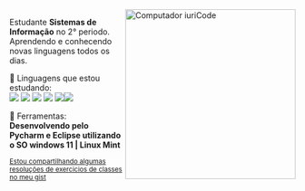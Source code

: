 <img src="https://raw.githubusercontent.com/MicaelliMedeiros/micaellimedeiros/master/image/computer-illustration.png" min-width="400px" max-width="400px" width="300px" align="right" alt="Computador iuriCode">

<p align="left"> 
  Estudante <strong>Sistemas de Informação</strong> no 2° periodo.<br>
  Aprendendo e conhecendo novas linguagens todos os dias.
</p>

<p align="left">
  🦄 Linguagens que estou estudando:<br> <img src="https://img.shields.io/badge/C-00599C?style=for-the-badge&logo=c&logoColor=white" /> <img src="https://img.shields.io/badge/Python-14354C?style=for-the-badge&logo=python&logoColor=white" /> <img src ="https://img.shields.io/badge/JavaScript-F7DF1E?style=for-the-badge&logo=javascript&logoColor=black"/> <img src=https://img.shields.io/badge/PHP-777BB4?style=for-the-badge&logo=php&logoColor=white /> <img src= https://img.shields.io/badge/Apache-CA2136?style=for-the-badge&logo=apache&logoColor=white/><img src=https://img.shields.io/badge/MySQL-00000F?style=for-the-badge&logo=mysql&logoColor=white />

</p>

<p align="left">
  💼 Ferramentas: <strong>Desenvolvendo pelo Pycharm e Eclipse utilizando o SO windows 11 | Linux Mint</strong>
</p>


<small>[Estou compartilhando algumas resoluções de exercicios de classes no meu gist](https://gist.github.com/TLisrael/e0fcb59eeace819175c0f6b0c8fa5fc2)</small>
